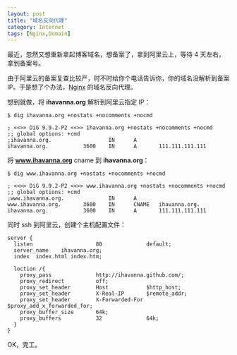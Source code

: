 ```yaml
---
layout: post
title: "域名反向代理"
category: Internet
tags: [Nginx,Domain]
---
```


最近，忽然又想重新拿起博客域名，想备案了，拿到阿里云上，等待 4 天左右，拿到备案号。

由于阿里云的备案复查比较严，时不时给你个电话告诉你，你的域名没解析到备案 IP。于是想了个办法，[Nginx](http://nginx.org/) 的域名反向代理。

想到就做，将 **ihavanna.org** 解析到阿里云指定 IP：

    $ dig ihavanna.org +nostats +nocomments +nocmd

    ; <<>> DiG 9.9.2-P2 <<>> ihavanna.org +nostats +nocomments +nocmd
    ;; global options: +cmd
    ;ihavanna.org.                  IN      A
    ihavanna.org.           3600    IN      A       111.111.111.111

<!-- more -->

将 **www.ihavanna.org** cname 到 **ihavanna.org**：

    $ dig www.ihavanna.org +nostats +nocomments +nocmd

    ; <<>> DiG 9.9.2-P2 <<>> www.ihavanna.org +nostats +nocomments +nocmd
    ;; global options: +cmd
    ;www.ihavanna.org.              IN      A
    www.ihavanna.org.       3600    IN      CNAME   ihavanna.org.
    ihavanna.org.           3600    IN      A       111.111.111.111

同时 ssh 到阿里云，创建个主机配置文件：

```nginx
server {
  listen                    80              default;
  server_name    ihavanna.org;
  index  index.html index.htm;

  loction /{
    proxy_pass              http://ihavanna.github.com/;
    proxy_redirect          off;
    proxy_set_header        Host            $http_host;
    proxy_set_header        X-Real-IP       $remote_addr;
    proxy_set_header        X-Forwarded-For $proxy_add_x_forwarded_for;
    proxy_buffer_size       64k;
    proxy_buffers           32              64k;
  }
}
```

OK，完工。
